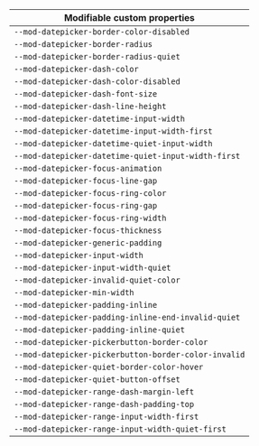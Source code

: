 | Modifiable custom properties                         |
| ---------------------------------------------------- |
| `--mod-datepicker-border-color-disabled`             |
| `--mod-datepicker-border-radius`                     |
| `--mod-datepicker-border-radius-quiet`               |
| `--mod-datepicker-dash-color`                        |
| `--mod-datepicker-dash-color-disabled`               |
| `--mod-datepicker-dash-font-size`                    |
| `--mod-datepicker-dash-line-height`                  |
| `--mod-datepicker-datetime-input-width`              |
| `--mod-datepicker-datetime-input-width-first`        |
| `--mod-datepicker-datetime-quiet-input-width`        |
| `--mod-datepicker-datetime-quiet-input-width-first`  |
| `--mod-datepicker-focus-animation`                   |
| `--mod-datepicker-focus-line-gap`                    |
| `--mod-datepicker-focus-ring-color`                  |
| `--mod-datepicker-focus-ring-gap`                    |
| `--mod-datepicker-focus-ring-width`                  |
| `--mod-datepicker-focus-thickness`                   |
| `--mod-datepicker-generic-padding`                   |
| `--mod-datepicker-input-width`                       |
| `--mod-datepicker-input-width-quiet`                 |
| `--mod-datepicker-invalid-quiet-color`               |
| `--mod-datepicker-min-width`                         |
| `--mod-datepicker-padding-inline`                    |
| `--mod-datepicker-padding-inline-end-invalid-quiet`  |
| `--mod-datepicker-padding-inline-quiet`              |
| `--mod-datepicker-pickerbutton-border-color`         |
| `--mod-datepicker-pickerbutton-border-color-invalid` |
| `--mod-datepicker-quiet-border-color-hover`          |
| `--mod-datepicker-quiet-button-offset`               |
| `--mod-datepicker-range-dash-margin-left`            |
| `--mod-datepicker-range-dash-padding-top`            |
| `--mod-datepicker-range-input-width-first`           |
| `--mod-datepicker-range-input-width-quiet-first`     |
